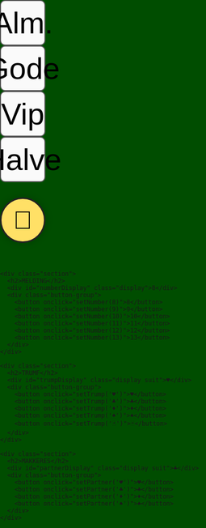 <!DOCTYPE html>
<html lang="da">
<head>
  <meta charset="UTF-8" />
  <title>Meldingsvælger - iPad Landscape med animation og lyd</title>
  <style>
    html, body {
      margin: 0; padding: 0; height: 100%;
      font-family: "Noto Sans Symbols", "Times New Roman", serif;
      background-color: #004d00 !important;
      overflow: hidden;
    }

    body {
      display: flex;
      justify-content: center;
      align-items: center;
      height: 100vh;
      padding: 20px;
    }

    .container {
      display: flex;
      flex-direction: row;
      justify-content: center;
      align-items: stretch;
      gap: 80px;
      width: 100%;
      max-width: 1024px;
      height: 450px; /* lidt mere plads til animation */
      box-sizing: border-box;
    }

    .section {
      flex: 1;
      display: flex;
      flex-direction: column;
      justify-content: space-between;
      align-items: center;
      min-width: 0;
      user-select: none;
      height: 100%;
    }

    .section h2 {
      font-size: 48px;
      margin: 0;
      text-transform: uppercase;
      color: #ffffff;
      flex-shrink: 0;
      line-height: 1;
      height: 75px;
      display: flex;
      justify-content: center;
      align-items: center;
      user-select: none;
    }

    .display {
      font-size: 220px;
      line-height: 220px;
      height: 220px;
      margin: 0;
      user-select: none;
      display: flex;
      justify-content: center;
      align-items: center;
      flex-shrink: 0;
      pointer-events: none;
    }
#numberDisplay {
  color: white; 
}

    .button-group {
      display: flex;
      justify-content: center;
      gap: 20px;
      flex-wrap: wrap;
      flex-shrink: 0;
    }

    button {
      font-size: 30px;
      width: 40px;
      height: 40px;
      border-radius: 10px;
      border: 2px solid #555;
      background-color: #fafafa;
      cursor: pointer;
      transition: background-color 0.3s, border-color 0.3s;
      display: flex;
      justify-content: center;
      align-items: center;
      user-select: none;
    }

    button:hover {
      background-color: #f0e6d2;
      border-color: #333;
    }

    #celebrateBtn {
      font-size: 80px;
      padding: 30px;
      border-radius: 50%;
      background-color: #ffe066;
      border: 3px solid #222;
      box-shadow: 0 0 15px rgba(0,0,0,0.2);
      cursor: pointer;
      margin-top: 50px;
      align-self: center;
      transition: transform 0.3s ease, background-color 0.3s;
      user-select: none;
    }

    #celebrateBtn:hover {
      background-color: #ffcd39;
      transform: scale(1.1);
    }

    /* Popup tekst */
    #popupText {
      position: fixed;
      top: 50%;
      left: 50%;
      transform: translate(-50%, -50%);
      font-size: 18vw;
      font-weight: 900;
      color: #0000ff;
      background-color: rgba(255, 255, 255, 0.7);
      padding: 0.2em 0.4em;
      border-radius: 10px;
      box-shadow: 0 0 15px rgba(0, 0, 255, 0.6);
      z-index: 1000;
      display: none;
      pointer-events: none;
      user-select: none;
      white-space: nowrap;
    }

    /* Animationer og konfetti */
    .bg-flash {
      animation: bgBlink 3s ease;
    }

    @keyframes bgBlink {
      0%, 100% { background-color: #fff; }
      10% { background-color: #ffe066; }
      20% { background-color: #ffcd39; }
      30% { background-color: #fff3b0; }
      50% { background-color: #fff; }
      70% { background-color: #ffe066; }
      90% { background-color: #ffcd39; }
    }

    .confetti {
      position: fixed;
      top: 0;
      font-size: 40px;
      animation: drop 3s ease forwards;
      pointer-events: none;
      z-index: 998;
      animation-timing-function: ease-in-out;
    }

    .confetti:nth-child(2n) {
      animation-name: dropSwing;
      animation-timing-function: ease-in-out;
    }

    @keyframes drop {
      0% { transform: translateY(-100px) rotate(0deg); opacity: 1; }
      50% { opacity: 1; }
      100% { transform: translateY(100vh) rotate(720deg); opacity: 0; }
    }

    @keyframes dropSwing {
      0% { transform: translateY(-100px) translateX(0) rotate(0deg); opacity: 1; }
      25% { transform: translateY(25vh) translateX(20px) rotate(90deg); opacity: 1; }
      50% { transform: translateY(50vh) translateX(-20px) rotate(180deg); opacity: 0.9; }
      75% { transform: translateY(75vh) translateX(10px) rotate(270deg); opacity: 0.5; }
      100% { transform: translateY(100vh) translateX(0) rotate(360deg); opacity: 0; }
    }

    .firework {
      position: fixed;
      font-size: 40px;
      animation: explode 1s ease-out forwards;
      z-index: 999;
      pointer-events: none;
    }

    @keyframes explode {
      0% { transform: scale(0.5) rotate(0deg); opacity: 1; }
      50% { transform: scale(2.5) rotate(360deg); opacity: 0.8; }
      100% { transform: scale(3) rotate(720deg); opacity: 0; }
    }

    /* Responsivt for mindre end 1024px bredde */
    @media (max-width: 1024px) {
      .container {
        flex-direction: column;
        height: auto;
        max-width: 100%;
        gap: 40px;
      }
      .section {
        height: auto;
      }
      .display {
        font-size: 140px;
        height: 140px;
        line-height: 140px;
      }
      button {
        font-size: 60px;
        width: 90px;
        height: 90px;
      }
      #celebrateBtn {
        font-size: 50px;
        padding: 15px;
        margin-top: 30px;
      }
      #popupText {
        font-size: 14vw;
      }
    }
/* VENSTRE SIDE KNAPPER */
.left-side {
  display: flex;
  flex-direction: column;
  gap: 20px;
  margin-right: 80px; /* afstand til hovedcontainer */
}

.left-side button {
  width: 130px;
  height: 130px;
  font-size: 18px;
  font-weight: 700;
  border-radius: 10px;
  border: 2px solid #555;
  background-color: #fafafa;
  cursor: pointer;
  display: flex;
  justify-content: center;
  align-items: center;
  user-select: none;
  transition: background-color 0.3s, border-color 0.3s;
  padding: 0;
}

.left-side button:hover {
  background-color: #f0e6d2;
  border-color: #333;
}

.left-side button.active {
  background-color: #ffe066;
  border-color: #222;
  box-shadow: 0 0 8px #ffcd39;
}

/* Flytter celebrate-knappen ind i venstre side */
#celebrateBtn {
  margin-top: 20px;
  align-self: center;
  font-size: 80px;
  width: 130px;
  height: 130px;
  padding: 30px;
  border-radius: 50%;
  background-color: #ffe066;
  border: 3px solid #222;
  box-shadow: 0 0 15px rgba(0,0,0,0.2);
  cursor: pointer;
  transition: transform 0.3s ease, background-color 0.3s;
  user-select: none;
}

#celebrateBtn:hover {
  background-color: #ffcd39;
  transform: scale(1.1);
}

/* Responsivt til venstre knapper på mindre skærm */
@media (max-width: 1024px) {
  .left-side {
    flex-direction: row;
    margin-right: 0;
    gap: 10px;
    margin-bottom: 30px;
  }
  .left-side button {
    font-size: 14px;
    width: 90px;
    height: 90px;
  }
  #celebrateBtn {
    font-size: 50px;
    width: 90px;
    height: 90px;
    padding: 15px;
    margin-top: 0;
  }
}

  </style>
</head>
<body>
  <div class="container">
<div class="left-side">
  <button id="btnAlm" onclick="selectLeftButton(this)">Alm.</button>
  <button id="btnGode" onclick="selectLeftButton(this)">Gode</button>
  <button id="btnVip" onclick="selectLeftButton(this)">Vip</button>
  <button id="btnHalve" onclick="selectLeftButton(this)">Halve</button>
  <button onclick="celebrate13()" id="celebrateBtn">🎉</button>
</div>

    <div class="section">
      <h2>MELDING</h2>
      <div id="numberDisplay" class="display">8</div>
      <div class="button-group">
        <button onclick="setNumber(8)">8</button>
        <button onclick="setNumber(9)">9</button>
        <button onclick="setNumber(10)">10</button>
        <button onclick="setNumber(11)">11</button>
        <button onclick="setNumber(12)">12</button>
        <button onclick="setNumber(13)">13</button>
      </div>
    </div>

    <div class="section">
      <h2>TRUMF</h2>
      <div id="trumpDisplay" class="display suit">♥️</div>
      <div class="button-group">
        <button onclick="setTrump('♥️')">♥️</button>
        <button onclick="setTrump('♣️')">♣️</button>
        <button onclick="setTrump('♦️')">♦️</button>
        <button onclick="setTrump('♠️')">♠️</button>
        <button onclick="setTrump('🃏')">🃏</button>
      </div>
    </div>

    <div class="section">
      <h2>MAKKERES</h2>
      <div id="partnerDisplay" class="display suit">♣️</div>
      <div class="button-group">
        <button onclick="setPartner('♥️')">♥️</button>
        <button onclick="setPartner('♣️')">♣️</button>
        <button onclick="setPartner('♦️')">♦️</button>
        <button onclick="setPartner('♠️')">♠️</button>
      </div>
    </div>
  </div>

   <div id="popupText">13 STIK!</div>

  <script>
    // Sæt værdier
    function setNumber(n) {
      document.getElementById('numberDisplay').textContent = n;
    }
    function setTrump(s) {
      document.getElementById('trumpDisplay').textContent = s;
    }
    function setPartner(s) {
      document.getElementById('partnerDisplay').textContent = s;
    }

    // Audio Context til lyd
    const ctx = new (window.AudioContext || window.webkitAudioContext)();

    function playTone(freq, startTime, duration, vibratoRate = 6, vibratoDepth = 10) {
      const osc = ctx.createOscillator();
      const gainNode = ctx.createGain();
      const vibrato = ctx.createOscillator();
      const vibratoGain = ctx.createGain();

      osc.type = 'sine';
      osc.frequency.setValueAtTime(freq, startTime);

      vibrato.frequency.setValueAtTime(vibratoRate, startTime);
      vibratoGain.gain.setValueAtTime(vibratoDepth, startTime);

      vibrato.connect(vibratoGain);
      vibratoGain.connect(osc.frequency);

      gainNode.gain.setValueAtTime(0, startTime);
      gainNode.gain.linearRampToValueAtTime(0.4, startTime + 0.05);
      gainNode.gain.linearRampToValueAtTime(0, startTime + duration);

      osc.connect(gainNode);
      gainNode.connect(ctx.destination);

      osc.start(startTime);
      vibrato.start(startTime);
      osc.stop(startTime + duration);
      vibrato.stop(startTime + duration);
    }

    // Fejring af 13
    function celebrate13() {
      const now = ctx.currentTime;

      playTone(880, now, 0.3);
      playTone(1108, now + 0.25, 0.3);
      playTone(1318, now + 0.5, 0.3);
      playTone(1760, now + 0.75, 0.6, 8, 20);

      const glideOsc = ctx.createOscillator();
      const glideGain = ctx.createGain();
      glideOsc.type = 'triangle';
      glideOsc.frequency.setValueAtTime(1760, now + 1.3);
      glideOsc.frequency.exponentialRampToValueAtTime(440, now + 2.3);

      glideGain.gain.setValueAtTime(0.3, now + 1.3);
      glideGain.gain.exponentialRampToValueAtTime(0.001, now + 2.3);

      glideOsc.connect(glideGain);
      glideGain.connect(ctx.destination);

      glideOsc.start(now + 1.3);
      glideOsc.stop(now + 2.3);

      // Popup tekst og baggrundsflash
      const popup = document.getElementById('popupText');
      document.body.classList.add('bg-flash');
      popup.style.display = 'inline-block';

      // Fireworks
      for (let i = 0; i < 40; i++) {
        const firework = document.createElement('div');
        firework.className = 'firework';
        firework.textContent = ['🎆', '✨', '💥'][Math.floor(Math.random() * 3)];
        firework.style.top = `${Math.random() * window.innerHeight}px`;
        firework.style.left = `${Math.random() * window.innerWidth}px`;
        firework.style.fontSize = `${20 + Math.random() * 40}px`;
        document.body.appendChild(firework);
        setTimeout(() => firework.remove(), 1000);
      }

      // Confetti
      for (let i = 0; i < 60; i++) {
        const confetti = document.createElement('div');
        confetti.className = 'confetti';
        confetti.textContent = ['🎊', '🎉', '🎈'][Math.floor(Math.random() * 3)];
        confetti.style.top = `-${Math.random() * 50 + 20}px`;
        confetti.style.left = `${Math.random() * window.innerWidth}px`;
        confetti.style.fontSize = `${20 + Math.random() * 20}px`;
        confetti.style.animationDelay = `${Math.random() * 3}s`;
        document.body.appendChild(confetti);
        setTimeout(() => confetti.remove(), 3000);
      }

      setTimeout(() => {
        popup.style.display = 'none';
        document.body.classList.remove('bg-flash');
      }, 3000);
    }
// Markér valgt knap i venstre side (kun én aktiv ad gangen)
function selectLeftButton(button) {
  const buttons = document.querySelectorAll('.left-side button');
  buttons.forEach(btn => btn.classList.remove('active'));
  button.classList.add('active');
}

  </script>
</body>
</html>
